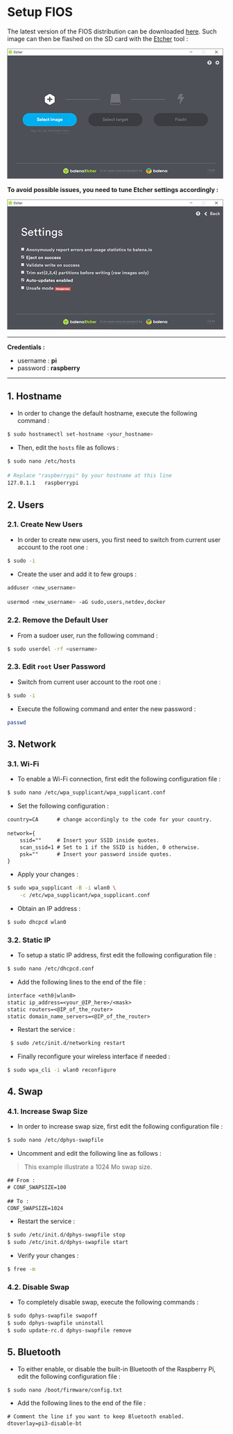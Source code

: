 # Setup FlOS

The latest version of the FlOS distribution can be downloaded [here](https://github.com/FlorentinTh/FlOS/releases). Such image can then be flashed on the SD card with the [Etcher](https://www.balena.io/etcher/) tool :

![Etcher UI](img/etcher.png "Etcher UI")

**To avoid possible issues, you need to tune Etcher settings accordingly :**

![Etcher Settings](img/etcher-settings.png "Etcher Settings")

---
**Credentials :**

- username : **pi**
- password : **raspberry**

---

## 1. Hostname

- In order to change the default hostname, execute the following command :

```bash
$ sudo hostnamectl set-hostname <your_hostname>
```

- Then, edit the ```hosts``` file as follows :

```bash
$ sudo nano /etc/hosts

# Replace "raspberrypi" by your hostname at this line
127.0.1.1   raspberrypi
```

## 2. Users

### 2.1. Create New Users

- In order to create new users, you first need to switch from current user account to the root one :

```bash
$ sudo -i
```

- Create the user and add it to few groups :

```bash
adduser <new_username>

usermod <new_username> -aG sudo,users,netdev,docker
```

### 2.2. Remove the Default User

- From a sudoer user, run the following command :

```bash
$ sudo userdel -rf <username>
```

### 2.3. Edit ```root``` User Password

- Switch from current user account to the root one :

```bash
$ sudo -i
```

- Execute the following command and enter the new password :

```bash
passwd
```

## 3. Network

### 3.1. Wi-Fi

- To enable a Wi-Fi connection, first edit the following configuration file :

```bash
$ sudo nano /etc/wpa_supplicant/wpa_supplicant.conf
```

- Set the following configuration :

```nginx
country=CA      # change accordingly to the code for your country.

network={
    ssid=""     # Insert your SSID inside quotes.
    scan_ssid=1 # Set to 1 if the SSID is hidden, 0 otherwise.
    psk=""      # Insert your password inside quotes.
}
```

- Apply your changes :

```bash
$ sudo wpa_supplicant -B -i wlan0 \
    -c /etc/wpa_supplicant/wpa_supplicant.conf

```

- Obtain an IP address :

```bash
$ sudo dhcpcd wlan0
```

### 3.2. Static IP

- To setup a static IP address, first edit the following configuration file :

```bash
$ sudo nano /etc/dhcpcd.conf
```

- Add the following lines to the end of the file :

```nginx
interface <eth0|wlan0>
static ip_address=<your_@IP_here>/<mask>
static routers=<@IP_of_the_router>
static domain_name_servers=<@IP_of_the_router>
```

- Restart the service :

```bash
 $ sudo /etc/init.d/networking restart
```

- Finally reconfigure your wireless interface if needed :
  
```bash
$ sudo wpa_cli -i wlan0 reconfigure
```

## 4. Swap

### 4.1. Increase Swap Size

- In order to increase swap size, first edit the following configuration file :

```bash
$ sudo nano /etc/dphys-swapfile
```

- Uncomment and edit the following line as follows :

> This example illustrate a 1024 Mo swap size.

```nginx
## From :
# CONF_SWAPSIZE=100

## To :
CONF_SWAPSIZE=1024
```

- Restart the service :

```bash
$ sudo /etc/init.d/dphys-swapfile stop
$ sudo /etc/init.d/dphys-swapfile start
```

- Verify your changes :

```bash
$ free -m
```

### 4.2. Disable Swap

- To completely disable swap, execute the following commands :

```bash
$ sudo dphys-swapfile swapoff
$ sudo dphys-swapfile uninstall
$ sudo update-rc.d dphys-swapfile remove
```

## 5. Bluetooth

- To either enable, or disable the built-in Bluetooth of the Raspberry Pi, edit the following configuration file :

```bash
$ sudo nano /boot/firmware/config.txt
```

- Add the following lines to the end of the file :

```nginx
# Comment the line if you want to keep Bluetooth enabled.
dtoverlay=pi3-disable-bt
